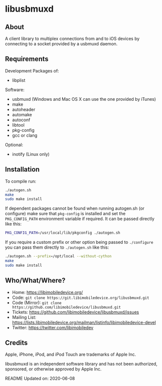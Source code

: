 # libusbmuxd

## About

A client library to multiplex connections from and to iOS devices by connecting
to a socket provided by a usbmuxd daemon.

## Requirements

Development Packages of:
* libplist

Software:
* usbmuxd (Windows and Mac OS X can use the one provided by iTunes)
* make
* autoheader
* automake
* autoconf
* libtool
* pkg-config
* gcc or clang

Optional:
* inotify (Linux only)

## Installation

To compile run:
```bash
./autogen.sh
make
sudo make install
```

If dependent packages cannot be found when running autogen.sh (or configure)
make sure that `pkg-config` is installed and set the `PKG_CONFIG_PATH` environment
variable if required. It can be passed directly like this:

```bash
PKG_CONFIG_PATH=/usr/local/lib/pkgconfig ./autogen.sh
```

If you require a custom prefix or other option being passed to `./configure`
you can pass them directly to `./autogen.sh` like this:
```bash
./autogen.sh --prefix=/opt/local --without-cython
make
sudo make install
```

## Who/What/Where?

* Home: https://libimobiledevice.org/
* Code: `git clone https://git.libimobiledevice.org/libusbmuxd.git`
* Code (Mirror): `git clone https://github.com/libimobiledevice/libusbmuxd.git`
* Tickets: https://github.com/libimobiledevice/libusbmuxd/issues
* Mailing List: https://lists.libimobiledevice.org/mailman/listinfo/libimobiledevice-devel
* Twitter: https://twitter.com/libimobiledev

## Credits

Apple, iPhone, iPod, and iPod Touch are trademarks of Apple Inc.

libusbmuxd is an independent software library and has not been
authorized, sponsored, or otherwise approved by Apple Inc.

README Updated on: 2020-06-08
